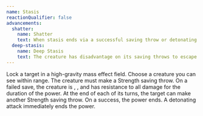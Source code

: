 ```yaml
---
name: Stasis
reactionQualifier: false
advancements:
  shatter:
    name: Shatter
    text: When stasis ends via a successful saving throw or detonating attack, the target takes 2d8 force damage for each round of combat it was in stasis.
  deep-stasis:
    name: Deep Stasis
    text: The creature has disadvantage on its saving throws to escape Stasis.
---
```

Lock a target in a high-gravity mass effect field. Choose a creature you can see within range. The creature must make a
Strength saving throw. On a failed save, the creature is <me-condition id="paralyzed" />, <me-condition id="primed" sub="force" />, and has resistance to all damage for
the duration of the power. At the end of each of its turns, the target can make another Strength saving throw. On a success,
the power ends. A detonating attack immediately ends the power.

